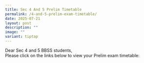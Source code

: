 ```yaml
---
title: Sec 4 And 5 Prelim Timetable
permalink: /4-and-5-prelim-exam-timetable/
date: 2025-07-21
layout: post
description: ""
image: ""
variant: tiptap
---
```

<p>Dear Sec 4 and 5 BBSS students,
<br>Please click on the links below to view your Prelim exam timetable:</p>
<p></p>
<p></p>